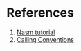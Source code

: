 # References
1. [Nasm tutorial](https://cs.lmu.edu/~ray/notes/nasmtutorial/)
2. [Calling Conventions](https://chromium.googlesource.com/chromiumos/docs/+/master/constants/syscalls.md#calling-conventions)
